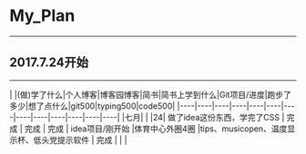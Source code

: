 # My_Plan

---

## 2017.7.24开始

---

|  |(做)学了什么|个人博客|博客园博客|简书|简书上学到什么|Git项目/进度|跑步了多少|想了点什么|git500|typing500|code500|
|----|----|----|----|----|----|----|----|----|----|----|----|----|
|七月|  														 |
|24| 做了idea这份东西，学完了CSS | 完成 | 完成 | 完成 | idea项目/刚开始 |体育中心外圈4圈 |tips、musicopen、温度显示杯、低头党提示软件 | 完成 |    |    | 
